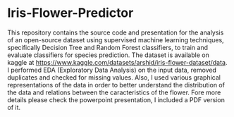 # Iris-Flower-Predictor

This repository contains the source code and presentation for the analysis of an open-source dataset using supervised machine learning techniques, specifically Decision Tree and Random Forest classifiers, to train and evaluate classifiers for species prediction. The dataset is available on kaggle at https://www.kaggle.com/datasets/arshid/iris-flower-dataset/data.
I performed EDA (Exploratory Data Analysis) on the input data, removed duplicates and checked for missing values. Also, I used various graphical representations of the data in order to better understand the distribution of the data and relations between the caracteristics of the flower. Fore more details please check the powerpoint presentation, I included a PDF version of it.
